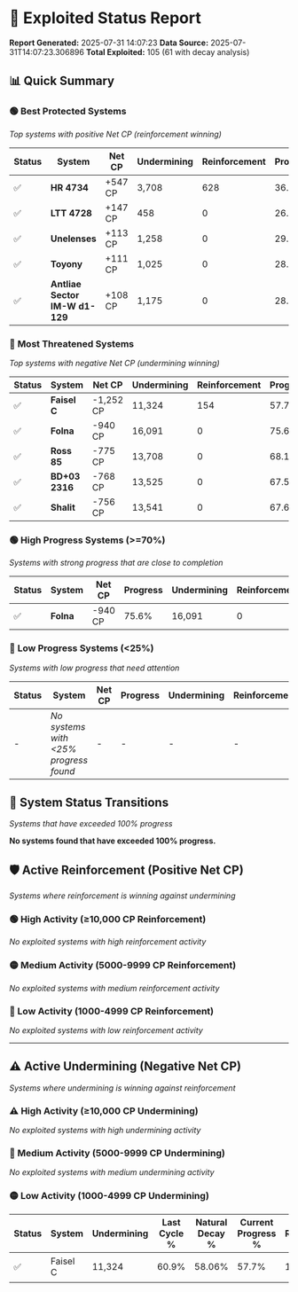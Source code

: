# 🌟 Exploited Status Report

**Report Generated:** 2025-07-31 14:07:23
**Data Source:** 2025-07-31T14:07:23.306896
**Total Exploited:** 105 (61 with decay analysis)

## 📊 Quick Summary

### 🟢 **Best Protected Systems**
*Top systems with positive Net CP (reinforcement winning)*

| Status | System | Net CP | Undermining | Reinforcement | Progress |
|--------|--------|--------|-------------|---------------|----------|
| ✅ | **HR 4734** | +547 CP | 3,708 | 628 | 36.8% |
| ✅ | **LTT 4728** | +147 CP | 458 | 0 | 26.4% |
| ✅ | **Unelenses** | +113 CP | 1,258 | 0 | 29.0% |
| ✅ | **Toyony** | +111 CP | 1,025 | 0 | 28.2% |
| ✅ | **Antliae Sector IM-W d1-129** | +108 CP | 1,175 | 0 | 28.7% |

### 🔴 **Most Threatened Systems**
*Top systems with negative Net CP (undermining winning)*

| Status | System | Net CP | Undermining | Reinforcement | Progress |
|--------|--------|--------|-------------|---------------|----------|
| ✅ | **Faisel C** | -1,252 CP | 11,324 | 154 | 57.7% |
| ✅ | **Folna** | -940 CP | 16,091 | 0 | 75.6% |
| ✅ | **Ross 85** | -775 CP | 13,708 | 0 | 68.1% |
| ✅ | **BD+03 2316** | -768 CP | 13,525 | 0 | 67.5% |
| ✅ | **Shalit** | -756 CP | 13,541 | 0 | 67.6% |

### 🟢 **High Progress Systems (>=70%)**
*Systems with strong progress that are close to completion*

| Status | System | Net CP | Progress | Undermining | Reinforcement |
|--------|--------|--------|----------|-------------|---------------|
| ✅ | **Folna** | -940 CP | 75.6% | 16,091 | 0 |

### 🔴 **Low Progress Systems (<25%)**
*Systems with low progress that need attention*

| Status | System | Net CP | Progress | Undermining | Reinforcement |
|--------|--------|--------|----------|-------------|---------------|
| - | *No systems with <25% progress found* | - | - | - | - |
## 🔄 System Status Transitions
*Systems that have exceeded 100% progress*

**No systems found that have exceeded 100% progress.**

## 🛡️ Active Reinforcement (Positive Net CP)
*Systems where reinforcement is winning against undermining*

### 🟢 High Activity (≥10,000 CP Reinforcement)

*No exploited systems with high reinforcement activity*

### 🟡 Medium Activity (5000-9999 CP Reinforcement)

*No exploited systems with medium reinforcement activity*

### 🔴 Low Activity (1000-4999 CP Reinforcement)

*No exploited systems with low reinforcement activity*


---

## ⚠️ Active Undermining (Negative Net CP)
*Systems where undermining is winning against reinforcement*

### ⚠️ High Activity (≥10,000 CP Undermining)

*No exploited systems with high undermining activity*

### 🔶 Medium Activity (5000-9999 CP Undermining)

*No exploited systems with medium undermining activity*

### 🟡 Low Activity (1000-4999 CP Undermining)

| Status | System | Undermining | Last Cycle % | Natural Decay % | Current Progress % | Reinforcement | Current CP | Net CP | Activity |
|--------|--------|-------------|--------------|-----------------|-------------------|---------------|------------|--------|----------|
| ✅ | Faisel C | 11,324 | 60.9% | 58.06% | 57.7% | 154 | 201,950 | -1,252 | 🟡 Low Undermining |
